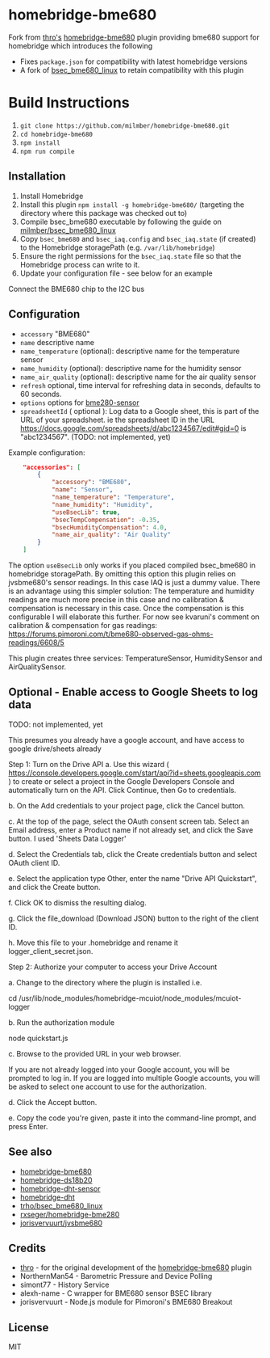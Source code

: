 # homebridge-bme680

Fork from [thro's](https://github.com/trho) [homebridge-bme680](https://github.com/trho/homebridge-bme680) plugin
providing bme680 support for homebridge which introduces the following

* Fixes `package.json` for compatibility with latest homebridge versions
* A fork of [bsec_bme680_linux](https://github.com/milmber/bsec_bme680_linux) to retain compatibility with this plugin

# Build Instructions

1. `git clone https://github.com/milmber/homebridge-bme680.git`
2. `cd homebridge-bme680`   
3. `npm install`
4. `npm run compile`

## Installation

1.	Install Homebridge
2.	Install this plugin `npm install -g homebridge-bme680/` (targeting the directory where this package was checked out to)
3.  Compile bsec_bme680 executable by following the guide on [milmber/bsec_bme680_linux](https://github.com/milmber/bsec_bme680_linux)
4.  Copy `bsec_bme680` and `bsec_iaq.config` and `bsec_iaq.state` (if created) to the Homebridge storagePath (e.g. `/var/lib/homebridge`)
5.  Ensure the right permissions for the `bsec_iaq.state` file so that the Homebridge process can write to it.    
6.	Update your configuration file - see below for an example

Connect the BME680 chip to the I2C bus

## Configuration
* `accessory` "BME680"
* `name` descriptive name
* `name_temperature` (optional): descriptive name for the temperature sensor
* `name_humidity` (optional): descriptive name for the humidity sensor
* `name_air_quality` (optional): descriptive name for the air quality sensor
* `refresh` optional, time interval for refreshing data in seconds, defaults to 60 seconds.
* `options` options for [bme280-sensor](https://www.npmjs.com/package/bme280-sensor)
* `spreadsheetId` ( optional ): Log data to a Google sheet, this is part of the URL of your spreadsheet.  ie the spreadsheet ID in the URL https://docs.google.com/spreadsheets/d/abc1234567/edit#gid=0 is "abc1234567". (TODO: not implemented, yet)


Example configuration:

```json
    "accessories": [
        {
            "accessory": "BME680",
            "name": "Sensor",
            "name_temperature": "Temperature",
            "name_humidity": "Humidity",
            "useBsecLib": true,
            "bsecTempCompensation": -0.35,
            "bsecHumidityCompensation": 4.0,
            "name_air_quality": "Air Quality"
        }
    ]
```

The option `useBsecLib` only works if you placed compiled bsec_bme680 in homebridge storagePath.
By omitting this option this plugin relies on jvsbme680's sensor readings. In this case IAQ is just a dummy value.
There is an advantage using this simpler solution:
The temperature and humidity readings are much more precise in this case and no calibration & compensation is necessary in this case.
Once the compensation is this configurable I will elaborate this further.
For now see kvaruni's comment on calibration & compensation for gas readings:
https://forums.pimoroni.com/t/bme680-observed-gas-ohms-readings/6608/5


This plugin creates three services: TemperatureSensor, HumiditySensor and AirQualitySensor.

## Optional - Enable access to Google Sheets to log data

TODO: not implemented, yet

This presumes you already have a google account, and have access to google drive/sheets already

Step 1: Turn on the Drive API
a. Use this wizard ( https://console.developers.google.com/start/api?id=sheets.googleapis.com )
to create or select a project in the Google Developers Console and automatically turn on the API. Click Continue, then Go to credentials.

b. On the Add credentials to your project page, click the Cancel button.

c. At the top of the page, select the OAuth consent screen tab. Select an Email address, enter a Product name if not already set, and click the Save button.  I used 'Sheets Data Logger'

d. Select the Credentials tab, click the Create credentials button and select OAuth client ID.

e. Select the application type Other, enter the name "Drive API Quickstart", and click the Create button.

f. Click OK to dismiss the resulting dialog.

g. Click the file_download (Download JSON) button to the right of the client ID.

h. Move this file to your .homebridge and rename it logger_client_secret.json.

Step 2: Authorize your computer to access your Drive Account

a. Change to the directory where the plugin is installed i.e.

cd /usr/lib/node_modules/homebridge-mcuiot/node_modules/mcuiot-logger

b. Run the authorization module

node quickstart.js

c. Browse to the provided URL in your web browser.

If you are not already logged into your Google account, you will be prompted to log in. If you are logged into multiple Google accounts, you will be asked to select one account to use for the authorization.

d. Click the Accept button.

e. Copy the code you're given, paste it into the command-line prompt, and press Enter.

## See also

* [homebridge-bme680](https://github.com/trho/homebridge-bme680)
* [homebridge-ds18b20](https://www.npmjs.com/package/homebridge-ds18b20)
* [homebridge-dht-sensor](https://www.npmjs.com/package/homebridge-dht-sensor)
* [homebridge-dht](https://www.npmjs.com/package/homebridge-dht)
* [trho/bsec_bme680_linux](https://github.com/trho/bsec_bme680_linux)
* [rxseger/homebridge-bme280](https://github.com/rxseger/homebridge-bme280)
* [jorisvervuurt/jvsbme680](https://github.com/jorisvervuurt/jvsbme680)


## Credits

* [thro](https://github.com/trho) - for the original development of the [homebridge-bme680](https://github.com/trho/homebridge-bme680) plugin
* NorthernMan54 - Barometric Pressure and Device Polling
* simont77 - History Service
* alexh-name - C wrapper for BME680 sensor BSEC library
* jorisvervuurt - Node.js module for Pimoroni's BME680 Breakout

## License

MIT
